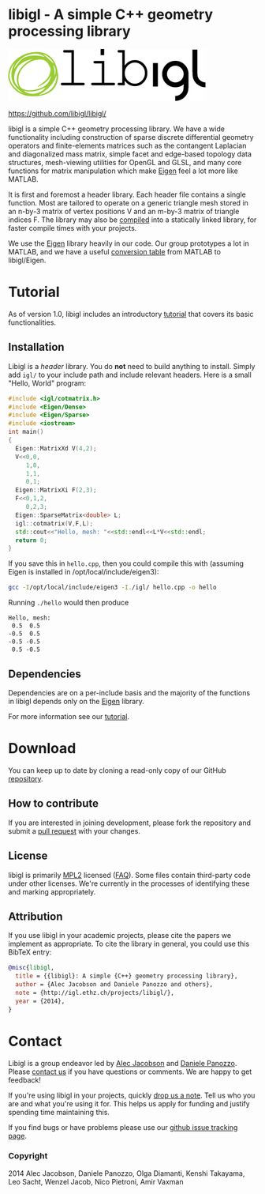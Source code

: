 # libigl - A simple C++ geometry processing library

![](tutorial/images/libigl-logo.jpg)

<https://github.com/libigl/libigl/>

libigl is a simple C++ geometry processing library. We have a wide
functionality including construction of sparse discrete differential geometry
operators and finite-elements matrices such as the contangent Laplacian and
diagonalized mass matrix, simple facet and edge-based topology data structures,
mesh-viewing utilities for OpenGL and GLSL, and many core functions for matrix
manipulation which make [Eigen](http://eigen.tuxfamily.org) feel a lot more
like MATLAB.

It is first and foremost a header library. Each header file contains a single
function. Most are tailored to operate on a generic triangle mesh stored in an
n-by-3 matrix of vertex positions V and an m-by-3 matrix of triangle indices F.
The library may also be [compiled](build/README.md) into a statically linked
library, for faster compile times with your projects.

We use the [Eigen](http://eigen.tuxfamily.org) library heavily in our code. Our
group prototypes a lot in MATLAB, and we have a useful [conversion
table](tutorial/matlab-to-eigen.html) from
MATLAB to libigl/Eigen.

# Tutorial

As of version 1.0, libigl includes an introductory
[tutorial](tutorial/tutorial.html) that covers
its basic functionalities.

## Installation
Libigl is a *header* library. You do **not** need to build anything to install.
Simply add `igl/` to your include path and include relevant headers. Here is a
small "Hello, World" program:

```cpp
#include <igl/cotmatrix.h>
#include <Eigen/Dense>
#include <Eigen/Sparse>
#include <iostream>
int main()
{
  Eigen::MatrixXd V(4,2);
  V<<0,0,
     1,0,
     1,1,
     0,1;
  Eigen::MatrixXi F(2,3);
  F<<0,1,2,
     0,2,3;
  Eigen::SparseMatrix<double> L;
  igl::cotmatrix(V,F,L);
  std::cout<<"Hello, mesh: "<<std::endl<<L*V<<std::endl;
  return 0;
}
```

If you save this in `hello.cpp`, then you could compile this with (assuming
Eigen is installed in /opt/local/include/eigen3):

```bash
gcc -I/opt/local/include/eigen3 -I./igl/ hello.cpp -o hello
```

Running `./hello` would then produce

```
Hello, mesh:
 0.5  0.5
-0.5  0.5
-0.5 -0.5
 0.5 -0.5
```

## Dependencies
Dependencies are on a per-include basis and the majority of the functions in
libigl depends only on the [Eigen](http://eigen.tuxfamily.org) library.

For more information see our [tutorial](tutorial/tutorial.html).

# Download
You can keep up to date by cloning a read-only copy of our GitHub
[repository](https://github.com/libigl).

## How to contribute

If you are interested in joining development, please fork the repository and
submit a [pull request](https://help.github.com/articles/using-pull-requests/)
with your changes.

## License
libigl is primarily [MPL2](http://www.mozilla.org/MPL/2.0/) licensed
([FAQ](http://www.mozilla.org/MPL/2.0/FAQ.html)). Some files contain
third-party code under other licenses. We're currently in the processes of
identifying these and marking appropriately.

## Attribution
If you use libigl in your academic projects, please cite the papers we
implement as appropriate. To cite the library in general, you could use this
BibTeX entry:

```bibtex
@misc{libigl,
  title = {{libigl}: A simple {C++} geometry processing library},
  author = {Alec Jacobson and Daniele Panozzo and others},
  note = {http://igl.ethz.ch/projects/libigl/},
  year = {2014},
}
```

# Contact

Libigl is a group endeavor led by [Alec
Jacobson](http://www.cs.columbia.edu/~jacobson/) and [Daniele
Panozzo](http://www.inf.ethz.ch/personal/dpanozzo/). Please [contact
us](mailto:alecjacobson@gmail.com,daniele.panozzo@gmail.com) if you have
questions or comments. We are happy to get feedback!

If you're using libigl in your projects, quickly [drop us a
note](mailto:alecjacobson@gmail.com,daniele.panozzo@gmail.com). Tell us who you
are and what you're using it for. This helps us apply for funding and justify
spending time maintaining this.

If you find bugs or have problems please use our [github issue tracking
page](https://github.com/libigl/libigl/issues).

### Copyright
2014 Alec Jacobson, Daniele Panozzo, Olga Diamanti, Kenshi
Takayama, Leo Sacht, Wenzel Jacob, Nico Pietroni, Amir Vaxman
